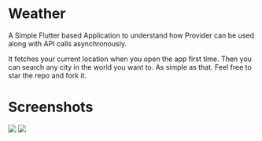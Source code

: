 # Weather

A Simple Flutter based Application to understand how Provider can be used along with API calls asynchronously.

It fetches your current location when you open the app first time. Then you can search any city in the world you want to.
As simple as that. Feel free to star the repo and fork it.

# Screenshots

<img src= "./screenshots/weatherss.jpeg">  <img src="./screenshots/weatherss2.jpeg">
